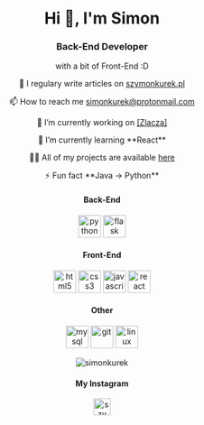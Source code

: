 <h1 align="center">Hi 👋, I'm Simon</h1>
<h3 align="center">Back-End Developer</h3>
<p align="center">with a bit of Front-End :D</p>

<p align="center">📝 I regulary write articles on <a href="https://szymonkurek.pl">szymonkurek.pl</a></p>
<p align="center">📫 How to reach me <a href="mailto:simonkurek@protonmail.com">simonkurek@protonmail.com</a></p>
<p align="center">🔭 I’m currently working on <a href="https://github.com/simonkurek/blog-api">[Zlacza]</a></p>
<p align="center">🌱 I’m currently learning **React**</p>
<p align="center">👨‍💻 All of my projects are available <a href="https://github.com/simonkurek?tab=repositories">here</a></p>
<p align="center">⚡ Fun fact **Java -> Python**</p>

<p align="center">
<h4 align="center">Back-End</h4>
<p align="center">
<img src="https://devicons.github.io/devicon/devicon.git/icons/python/python-original.svg" alt="python" width="40" height="40"/>
<img src="https://www.vectorlogo.zone/logos/pocoo_flask/pocoo_flask-icon.svg" alt="flask" width="40" height="40"/></p>
</p>

<p align="center">
<h4 align="center">Front-End</h4>
<p align="center">
<img src="https://devicons.github.io/devicon/devicon.git/icons/html5/html5-original-wordmark.svg" alt="html5" width="40" height="40"/>
<img src="https://devicons.github.io/devicon/devicon.git/icons/css3/css3-original-wordmark.svg" alt="css3" width="40" height="40"/> 
<img src="https://devicons.github.io/devicon/devicon.git/icons/javascript/javascript-original.svg" alt="javascript" width="40" height="40"/>
<img src="https://devicons.github.io/devicon/devicon.git/icons/react/react-original-wordmark.svg" alt="react" width="40" height="40"/>
</p>

<p align="center">
<h4 align="center">Other</h4>
<p align="center">
<img src="https://devicons.github.io/devicon/devicon.git/icons/mysql/mysql-original-wordmark.svg" alt="mysql" width="40" height="40"/> 
<img src="https://www.vectorlogo.zone/logos/git-scm/git-scm-icon.svg" alt="git" width="40" height="40">
<img src="https://devicons.github.io/devicon/devicon.git/icons/linux/linux-original.svg" alt="linux" width="40" height="40"/> 
</p>

<p align="center"><img align="center" src="https://github-readme-stats.vercel.app/api/top-langs/?username=simonkurek&layout=compact&hide=html" alt="simonkurek" /></p>

<p align="center">
<h4 align="center">My Instagram</h4>
<p align="center">
<a href="https://instagram.com/szymon.qrek" target="blank"><img align="center" src="https://cdn.jsdelivr.net/npm/simple-icons@3.0.1/icons/instagram.svg" alt="szymon.qrek" height="30" width="30" /></a>
</p>
